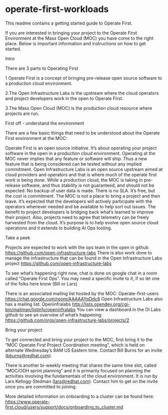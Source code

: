 # operate-first-workloads

This readme contains a getting started guide to Operate First.

If you are interested in bringing your project to the Operate First Environment at the Mass Open Cloud (MOC) you have come to the right place. Below is important information and instructions on how to get started.

Intro

There are 3 parts to Operating First

1 Operate First is a concept of bringing pre-release open source software to a production cloud environment.

2.The Open Infrastructure Labs is the upstream where the cloud operators and project developers work in the open to Operate First.

3.The Mass Open Cloud (MOC) is the production cloud resource where projects are run.

First off - understand the environment

There are a few basic things that need to be understood about the Operate First environment at the MOC:

Operate First is an open source initiative. It’s about operating your project software in the open in a production cloud environment.
Operating at the MOC never implies that any feature or software will ship. Thus a new feature that is being considered can be tested without any implied commitment.
Open Infrastructure Labs is an open source upstream aimed at cloud providers and operators and that is where much of the operate first work is being done. 
While a production cloud, the MOC is taking in pre-release software, and thus stability is not guaranteed, and should not be expected. No backup of user data is made. There is no SLA.
It’s free, but the cost is commitment. The MOC is not a place to bring a project and then leave. It’s expected that the developers will actively participate with the operators whenever needed and be available to help sort out issues.
The benefit to project developers is bridging back what’s learned to improve their project. 
Also, projects need to agree that telemetry can be freely harvested from the cloud. It’s purpose is to help evolve open source cloud operations and it extends to building AI Ops tooling.

Take a peek

Projects are expected to work with the ops team in the open in github https://github.com/open-infrastructure-labs
There is also work done to manage the infrastructure that can be found in the Open Infrastructure Labs project https://github.com/open-infrastructure-labs

To see what’s happening right now, chat is done on google chat in a room called “Operate First Ops”. 
You may need a specific invite to it, if so let one of the folks here know (Bill or Lars)  

There is an associated mailing list hosted by the MOC: Operate-first-users https://chat.google.com/room/AAAAAYpDdc8
Open Infrastructure Labs also has a mailing list: Openinfralabs http://lists.opendev.org/cgi-bin/mailman/listinfo/openinfralabs
You can view a dashboard in the OI Labs github to see an overview of what’s happening https://github.com/orgs/open-infrastructure-labs/projects/2


Bring your project

To get connected and bring your project to the MOC, first bring it to the “MOC Operate First Project Coordination meeting”, which is held on alternate Wednesday’s 8AM US Eastern time. Contact Bill Burns for an invite (bburns@redhat.com).

There is another bi-weekly meeting that shares the same time slot, called “MOC/ODH sprint planning” and it is primarily focused on planning the activities involving the fundamentals of the cloud environment. It is run by Lars Kellogg-Stedman (lars@redhat.com). Contact him to get on the invite once you are committed to joining.

More detailed information on onboarding to a cluster can be found here: https://www.operate-first.cloud/users/support/docs/onboarding_to_cluster.md

